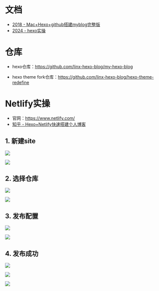 # 文档

* [2018 - Mac+Hexo+github搭建myblog完整版 ](https://www.jianshu.com/p/0206f62000a1)
* [2024 - hexo实操](https://linxiang.netlify.app/tags/hexo/)



# 仓库

* hexo仓库：https://github.com/linx-hexo-blog/my-hexo-blog

* hexo theme fork仓库：https://github.com/linx-hexo-blog/hexo-theme-redefine



# Netlify实操

* 官网：https://www.netlify.com/
* [知乎 - Hexo+Netlify快速搭建个人博客](https://zhuanlan.zhihu.com/p/39923772)



## 1. 新建site

![](/AllFiles/Vue/06-工程化实践/Vue打包部署/Netlify部署/Netlify部署Hexo/images/001.png)



![](/AllFiles/Vue/06-工程化实践/Vue打包部署/Netlify部署/Netlify部署Hexo/images/002.png)



## 2. 选择仓库

![](/AllFiles/Vue/06-工程化实践/Vue打包部署/Netlify部署/Netlify部署Hexo/images/003.png)



![](/AllFiles/Vue/06-工程化实践/Vue打包部署/Netlify部署/Netlify部署Hexo/images/004.png)



## 3. 发布配置

![](/AllFiles/Vue/06-工程化实践/Vue打包部署/Netlify部署/Netlify部署Hexo/images/005.png)



![](/AllFiles/Vue/06-工程化实践/Vue打包部署/Netlify部署/Netlify部署Hexo/images/006.png)



## 4. 发布成功

![](/AllFiles/Vue/06-工程化实践/Vue打包部署/Netlify部署/Netlify部署Hexo/images/007.png)



![](/AllFiles/Vue/06-工程化实践/Vue打包部署/Netlify部署/Netlify部署Hexo/images/008.png)



![](/AllFiles/Vue/06-工程化实践/Vue打包部署/Netlify部署/Netlify部署Hexo/images/009.png)











